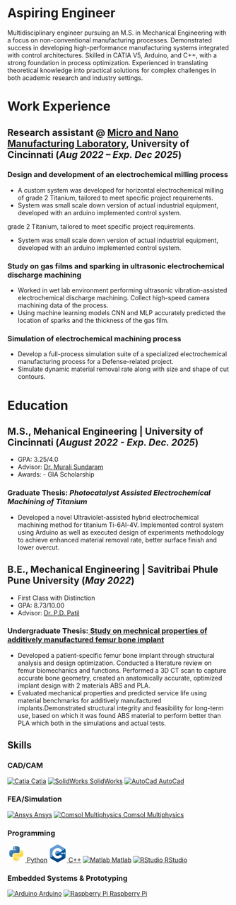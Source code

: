 # Aspiring Engineer

Multidisciplinary engineer pursuing an M.S. in Mechanical Engineering with a focus on non-conventional manufacturing processes. Demonstrated success in developing high-performance manufacturing systems integrated with control architectures. Skilled in CATIA V5, Arduino, and C++, with a strong foundation in process optimization. Experienced in translating theoretical knowledge into practical solutions for complex challenges in both academic research and industry settings.

# Work Experience 
## Research assistant @ [Micro and Nano Manufacturing Laboratory](https://ceas.uc.edu/research/centers-labs/micro-and-nano-manufacturing-laboratory/research.html), University of Cincinnati      (_Aug 2022 – Exp. Dec 2025_)
###  Design and development of an electrochemical milling process 
  -	A custom system was developed for horizontal electrochemical milling of grade 2 Titanium, tailored to meet specific project requirements.
  -	System was small scale down version of actual industrial equipment, developed with an arduino implemented control system.



 grade 2 Titanium, tailored to meet specific project requirements.
  -	System was small scale down version of actual industrial equipment, developed with an arduino implemented control system.





### Study on gas films and sparking in ultrasonic electrochemical discharge machining
  -	Worked in wet lab environment performing ultrasonic vibration-assisted electrochemical discharge machining. Collect high-speed camera machining data of the process.
  - Using machine learning models CNN and MLP accurately predicted the location of sparks and the thickness of the gas film.
### Simulation of electrochemical machining process 
  -	Develop a full-process simulation suite of a specialized electrochemical manufacturing process for a Defense-related project.
  -	Simulate dynamic material removal rate along with size and shape of cut contours.

# Education

## M.S., Mehanical Engineering | University of Cincinnati (_August 2022 - Exp. Dec. 2025_)
- GPA: 3.25/4.0
- Advisor: [Dr. Murali Sundaram](https://scholar.google.com/citations?user=vXY-oQMAAAAJ&hl=en)
- Awards: - GIA Scholarship

### Graduate Thesis: _Photocatalyst Assisted Electrochemical Machining of Titanium_
- Developed a novel Ultraviolet-assisted hybrid electrochemical machining method for titanium Ti-6Al-4V. Implemented control system using Arduino as well as executed design of experiments methodology to achieve enhanced material removal rate, better surface finish and lower overcut.

  
## B.E., Mechanical Engineering | Savitribai Phule Pune University (_May 2022_)
- First Class with Distinction
- GPA: 8.73/10.00
- Advisor: [Dr. P.D. Patil](https://scholar.google.com/citations?user=P1Zk7XgAAAAJ&hl=en)

### Undergraduate Thesis:[ Study on mechnical properties of additively manufactured femur bone implant](https://ijcrt.org/papers/IJCRT2205752.pdf)
- Developed a patient-specific femur bone implant through structural analysis and design optimization. Conducted a literature review on femur biomechanics and functions. Performed a 3D CT scan to capture accurate bone geometry, created an anatomically accurate, optimized implant design with 2 materials ABS and PLA.
- Evaluated mechanical properties and predicted service life using material benchmarks for additively manufactured implants.Demonstrated structural integrity and feasibility for long-term use, based on which it was found ABS material to perform better than PLA which both in the simulations and actual tests.


## Skills


### CAD/CAM
<a href="https://www.3ds.com/products/catia" target="_blank" rel="noreferrer"> <img src="https://upload.wikimedia.org/wikipedia/commons/d/dd/CATIA_Logotype_RGB_Blue.png" alt="Catia" width="50" height="40" title="Catia"> </a> [Catia](https://www.3ds.com/products/catia) 
<a href="https://www.solidworks.com/" target="_blank" rel="noreferrer"> <img src="https://cdn.worldvectorlogo.com/logos/solidworks.svg" alt="SolidWorks" width="40" height="40" title="SolidWorks"> </a> [SolidWorks](https://www.solidworks.com/) 
<a href="https://www.autodesk.com/campaigns/autocad-family" target="_blank" rel="noreferrer"> <img src="https://yt3.ggpht.com/-CWtkVw5As6M/AAAAAAAAAAI/AAAAAAAAAAA/3HtERh0dF-4/s900-c-k-no-mo-rj-c0xffffff/photo.jpg" alt="AutoCad" width="40" height="40" title="SolidWorks"> </a> [AutoCad](https://www.autodesk.com/campaigns/autocad-family) 


### FEA/Simulation
<a href="https://www.ansys.com/" target="_blank" rel="noreferrer"> <img src="https://upload.wikimedia.org/wikipedia/commons/e/e5/ANSYS_logo.png" alt="Ansys" width="40" height="40" title="Ansys"> </a> [Ansys](https://www.ansys.com/)
<a href="https://www.comsol.com/" target="_blank" rel="noreferrer"> <img src="https://www.addlink.es/images/stories/virtuemart/product/logo_comsol_multiphysics_mascot.png" alt="Comsol Multiphysics" width="80" height="40" title="Comsol Multiphysics"> </a> [Comsol Multiphysics](https://www.comsol.com/comsol-multiphysics)

### Programming
<a href="https://www.python.org" target="_blank" rel="noreferrer"> <img src="https://raw.githubusercontent.com/devicons/devicon/master/icons/python/python-original.svg" alt="Python" width="40" height="40" title="Python">
</a> [Python]("https://www.python.org")  <a href="https://cplusplus.com/" target="_blank" rel="noreferrer"> <img src="https://raw.githubusercontent.com/devicons/devicon/master/icons/cplusplus/cplusplus-original.svg" alt="cplusplus" width="40" height="40" title="C++">
</a> [C++]("https://cplusplus.com/")  <a href="https://www.mathworks.com/" target="_blank" rel="noreferrer"> <img src="https://upload.wikimedia.org/wikipedia/commons/2/21/Matlab_Logo.png" alt="Matlab" width="40" height="40" title="Matlab"> </a> [Matlab](https://www.mathworks.com/)
<a href="(https://posit.co/download/rstudio-desktop/#)" target="_blank" rel="noreferrer"> <img src="https://th.bing.com/th/id/R.5546e32a5f6d6143e16ad64788d42d4e?rik=k1R31NaAcp1J5Q&pid=ImgRaw&r=0" alt="RStudio" width="60" height="40" title="RStudio"> </a> [RStudio](https://posit.co/download/rstudio-desktop/#)

### Embedded Systems & Prototyping
<a href="https://www.arduino.cc/" target="_blank" rel="noreferrer"> <img src="https://getlogovector.com/wp-content/uploads/2020/09/arduino-logo-vector.png" alt="Arduino" width="60" height="40" title="Arduino"> </a> [Arduino](https://www.arduino.cc/) 
<a href="https://www.raspberrypi.com/" target="_blank" rel="noreferrer"> <img src="https://wewalab.com/wp-content/uploads/2017/08/Raspberry-Pi-Logo-01.png" alt="Raspberry Pi" width="60" height="40" title="Raspberry Pi"> </a> [Raspberry Pi](https://www.raspberrypi.com/)


